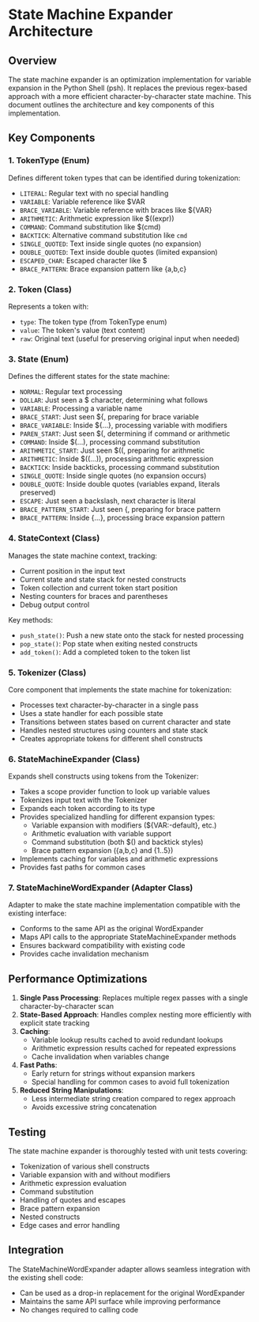 # State Machine Expander Architecture

## Overview
The state machine expander is an optimization implementation for variable expansion in the Python Shell (psh). It replaces the previous regex-based approach with a more efficient character-by-character state machine. This document outlines the architecture and key components of this implementation.

## Key Components

### 1. TokenType (Enum)
Defines different token types that can be identified during tokenization:
- `LITERAL`: Regular text with no special handling
- `VARIABLE`: Variable reference like $VAR
- `BRACE_VARIABLE`: Variable reference with braces like ${VAR}
- `ARITHMETIC`: Arithmetic expression like $((expr))
- `COMMAND`: Command substitution like $(cmd)
- `BACKTICK`: Alternative command substitution like `cmd`
- `SINGLE_QUOTED`: Text inside single quotes (no expansion)
- `DOUBLE_QUOTED`: Text inside double quotes (limited expansion)
- `ESCAPED_CHAR`: Escaped character like \$
- `BRACE_PATTERN`: Brace expansion pattern like {a,b,c}

### 2. Token (Class)
Represents a token with:
- `type`: The token type (from TokenType enum)
- `value`: The token's value (text content)
- `raw`: Original text (useful for preserving original input when needed)

### 3. State (Enum)
Defines the different states for the state machine:
- `NORMAL`: Regular text processing
- `DOLLAR`: Just seen a $ character, determining what follows
- `VARIABLE`: Processing a variable name
- `BRACE_START`: Just seen ${, preparing for brace variable
- `BRACE_VARIABLE`: Inside ${...}, processing variable with modifiers
- `PAREN_START`: Just seen $(, determining if command or arithmetic
- `COMMAND`: Inside $(...), processing command substitution
- `ARITHMETIC_START`: Just seen $((, preparing for arithmetic
- `ARITHMETIC`: Inside $((...)), processing arithmetic expression
- `BACKTICK`: Inside backticks, processing command substitution
- `SINGLE_QUOTE`: Inside single quotes (no expansion occurs)
- `DOUBLE_QUOTE`: Inside double quotes (variables expand, literals preserved)
- `ESCAPE`: Just seen a backslash, next character is literal
- `BRACE_PATTERN_START`: Just seen {, preparing for brace pattern
- `BRACE_PATTERN`: Inside {...}, processing brace expansion pattern

### 4. StateContext (Class)
Manages the state machine context, tracking:
- Current position in the input text
- Current state and state stack for nested constructs
- Token collection and current token start position
- Nesting counters for braces and parentheses
- Debug output control

Key methods:
- `push_state()`: Push a new state onto the stack for nested processing
- `pop_state()`: Pop state when exiting nested constructs
- `add_token()`: Add a completed token to the token list

### 5. Tokenizer (Class)
Core component that implements the state machine for tokenization:
- Processes text character-by-character in a single pass
- Uses a state handler for each possible state
- Transitions between states based on current character and state
- Handles nested structures using counters and state stack
- Creates appropriate tokens for different shell constructs

### 6. StateMachineExpander (Class)
Expands shell constructs using tokens from the Tokenizer:
- Takes a scope provider function to look up variable values
- Tokenizes input text with the Tokenizer
- Expands each token according to its type
- Provides specialized handling for different expansion types:
  - Variable expansion with modifiers (${VAR:-default}, etc.)
  - Arithmetic evaluation with variable support
  - Command substitution (both $() and backtick styles)
  - Brace pattern expansion ({a,b,c} and {1..5})
- Implements caching for variables and arithmetic expressions
- Provides fast paths for common cases

### 7. StateMachineWordExpander (Adapter Class)
Adapter to make the state machine implementation compatible with the existing interface:
- Conforms to the same API as the original WordExpander
- Maps API calls to the appropriate StateMachineExpander methods
- Ensures backward compatibility with existing code
- Provides cache invalidation mechanism

## Performance Optimizations

1. **Single Pass Processing**: Replaces multiple regex passes with a single character-by-character scan
2. **State-Based Approach**: Handles complex nesting more efficiently with explicit state tracking
3. **Caching**:
   - Variable lookup results cached to avoid redundant lookups
   - Arithmetic expression results cached for repeated expressions
   - Cache invalidation when variables change
4. **Fast Paths**:
   - Early return for strings without expansion markers
   - Special handling for common cases to avoid full tokenization
5. **Reduced String Manipulations**:
   - Less intermediate string creation compared to regex approach
   - Avoids excessive string concatenation

## Testing

The state machine expander is thoroughly tested with unit tests covering:
- Tokenization of various shell constructs
- Variable expansion with and without modifiers
- Arithmetic expression evaluation
- Command substitution
- Handling of quotes and escapes
- Brace pattern expansion
- Nested constructs
- Edge cases and error handling

## Integration

The StateMachineWordExpander adapter allows seamless integration with the existing shell code:
- Can be used as a drop-in replacement for the original WordExpander
- Maintains the same API surface while improving performance
- No changes required to calling code